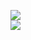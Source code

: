 [![](https://img.shields.io/badge/Made%20With-Github%20Spray-lightgrey.svg?style=for-the-badge&logo=github)](https://github.com/Annihil/github-spray#26465)  
[![](https://i.imgur.com/2DrTn0Z.gif)](https://github.com/Annihil/github-spray)
